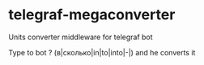 # telegraf-megaconverter
Units converter middleware for telegraf bot

Type to bot ?<float> <fromUnits> (в|сколько|in|to|into|-|) <toUnits> and he converts it
